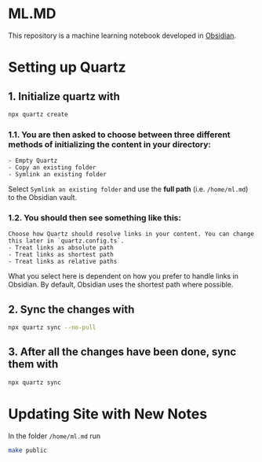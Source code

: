 # ML.MD

This repository is a machine learning notebook developed in [Obsidian](https://www.obsidian.md).

# Setting up Quartz

## 1. Initialize quartz with 
```bash
npx quartz create
```

### 1.1. You are then asked to choose between three different methods of initializing the content in your directory: 
```
- Empty Quartz
- Copy an existing folder
- Symlink an existing folder
```
Select `Symlink an existing folder` and use the **full path** (i.e. `/home/ml.md`) to the Obsidian vault.

### 1.2. You should then see something like this:
```
Choose how Quartz should resolve links in your content. You can change this later in `quartz.config.ts`.
- Treat links as absolute path
- Treat links as shortest path
- Treat links as relative paths
```
What you select here is dependent on how you prefer to handle links in Obsidian. By default, Obsidian uses the shortest path where possible.

## 2. Sync the changes with 
```bash
npx quartz sync --no-pull
```
## 3. After all the changes have been done, sync them with 
```bash
npx quartz sync
```

# Updating Site with New Notes

In the folder `/home/ml.md` run
```bash
make public
```